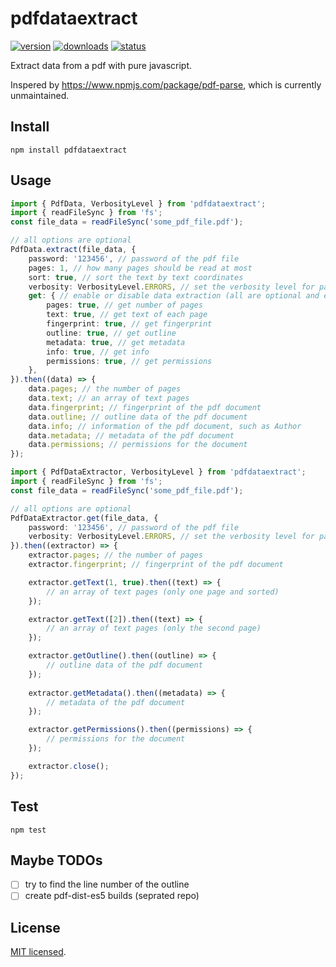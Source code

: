 # pdfdataextract

[![version](https://img.shields.io/npm/v/pdfdataextract.svg)](https://www.npmjs.org/package/pdfdataextract)
[![downloads](https://img.shields.io/npm/dt/pdfdataextract.svg)](https://www.npmjs.org/package/pdfdataextract)
[![status](https://github.com/lublak/pdfdataextract/actions/workflows/node.js.yml/badge.svg)](https://github.com/lublak/pdfdataextract/actions/workflows/node.js.yml)

Extract data from a pdf with pure javascript.

Inspered by https://www.npmjs.com/package/pdf-parse, which is currently unmaintained.

## Install

`npm install pdfdataextract`

## Usage

```ts
import { PdfData, VerbosityLevel } from 'pdfdataextract';
import { readFileSync } from 'fs';
const file_data = readFileSync('some_pdf_file.pdf');

// all options are optional
PdfData.extract(file_data, {
	password: '123456', // password of the pdf file
	pages: 1, // how many pages should be read at most
	sort: true, // sort the text by text coordinates
	verbosity: VerbosityLevel.ERRORS, // set the verbosity level for parsing
	get: { // enable or disable data extraction (all are optional and enabled by default)
		pages: true, // get number of pages
		text: true, // get text of each page
		fingerprint: true, // get fingerprint
		outline: true, // get outline
		metadata: true, // get metadata
		info: true, // get info
		permissions: true, // get permissions
	},
}).then((data) => {
	data.pages; // the number of pages
	data.text; // an array of text pages
	data.fingerprint; // fingerprint of the pdf document
	data.outline; // outline data of the pdf document
	data.info; // information of the pdf document, such as Author
	data.metadata; // metadata of the pdf document
	data.permissions; // permissions for the document
});
```

```ts
import { PdfDataExtractor, VerbosityLevel } from 'pdfdataextract';
import { readFileSync } from 'fs';
const file_data = readFileSync('some_pdf_file.pdf');

// all options are optional
PdfDataExtractor.get(file_data, {
	password: '123456', // password of the pdf file
	verbosity: VerbosityLevel.ERRORS, // set the verbosity level for parsing
}).then((extractor) => {
	extractor.pages; // the number of pages
	extractor.fingerprint; // fingerprint of the pdf document

	extractor.getText(1, true).then((text) => {
		// an array of text pages (only one page and sorted)
	});

	extractor.getText([2]).then((text) => {
		// an array of text pages (only the second page)
	});

	extractor.getOutline().then((outline) => {
		// outline data of the pdf document
	});
	
	extractor.getMetadata().then((metadata) => {
		// metadata of the pdf document
	});

	extractor.getPermissions().then((permissions) => {
		// permissions for the document
	});

	extractor.close();
});
```

## Test

`npm test`

## Maybe TODOs

- [ ] try to find the line number of the outline
- [ ] create pdf-dist-es5 builds (seprated repo)

## License

[MIT licensed](/LICENSE).
